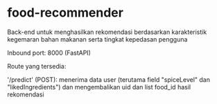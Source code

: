 # food-recommender
Back-end untuk menghasilkan rekomendasi berdasarkan karakteristik kegemaran bahan makanan serta tingkat kepedasan pengguna

Inbound port: 8000 (FastAPI)

Route yang tersedia:

'/predict' (POST): menerima data user (terutama field "spiceLevel" dan "likedIngredients") dan mengembalikan uid dan list food_id hasil rekomendasi
